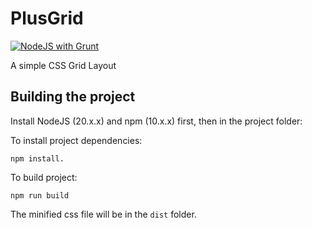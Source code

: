 # PlusGrid 
[![NodeJS with Grunt](https://github.com/Spartanx10000/PlusGrid/actions/workflows/npm-grunt.yml/badge.svg)](https://github.com/Spartanx10000/PlusGrid/actions/workflows/npm-grunt.yml)

A simple CSS Grid Layout

## Building the project

Install NodeJS (20.x.x) and npm (10.x.x) first, then in the project folder:

To install project dependencies:

    npm install.

To build project:

    npm run build

The minified css file will be in the `dist` folder.

